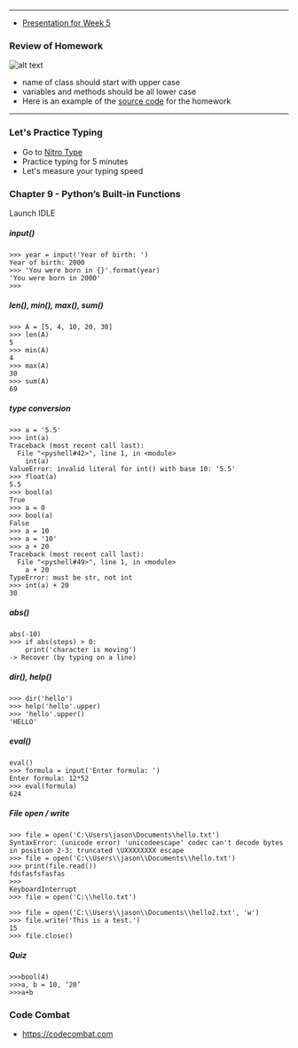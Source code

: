 * * *

* [Presentation for Week 5](https://docs.google.com/presentation/d/1FUcFb78FCY9WI3JxZdZJAR-JmhqIJ4gZu3GnRlptivg/edit?usp=sharing)


### Review of Homework

![alt text](/images/python_week5_homework.png)

- name of class should start with upper case
- variables and methods should be all lower case
- Here is an example of the [source code](https://github.com/bellevuecodeschool/python-programming/blob/master/lecture6/shelter.py) for the homework


* * *

### Let's Practice Typing
- Go to [Nitro Type](https://www.nitrotype.com)
- Practice typing for 5 minutes
- Let's measure your typing speed

### Chapter 9 - Python’s Built-in Functions
Launch IDLE

##### input()
```
>>> year = input('Year of birth: ')
Year of birth: 2000
>>> 'You were born in {}'.format(year)
'You were born in 2000'
>>>
```

##### len(), min(), max(), sum()
```
>>> A = [5, 4, 10, 20, 30]
>>> len(A)
5
>>> min(A)
4
>>> max(A)
30
>>> sum(A)
69
```

##### type conversion
```
>>> a = '5.5'
>>> int(a)
Traceback (most recent call last):
  File "<pyshell#42>", line 1, in <module>
    int(a)
ValueError: invalid literal for int() with base 10: '5.5'
>>> float(a)
5.5
>>> bool(a)
True
>>> a = 0
>>> bool(a)
False
>>> a = 10
>>> a = '10'
>>> a + 20
Traceback (most recent call last):
  File "<pyshell#49>", line 1, in <module>
    a + 20
TypeError: must be str, not int
>>> int(a) + 20
30
```

##### abs()
```
abs(-10)
>>> if abs(steps) > 0:
	print('character is moving')
-> Recover (by typing on a line)
```

##### dir(), help()
```
>>> dir('hello')
>>> help('hello'.upper)
>>> 'hello'.upper()
'HELLO'
```

##### eval()
```
eval()
>>> formula = input('Enter formula: ')
Enter formula: 12*52
>>> eval(formula)
624
```

##### File open / write

```
>>> file = open('C:\Users\jason\Documents\hello.txt')
SyntaxError: (unicode error) 'unicodeescape' codec can't decode bytes in position 2-3: truncated \UXXXXXXXX escape
>>> file = open('C:\\Users\\jason\\Documents\\hello.txt')
>>> print(file.read())
fdsfasfsfasfas
>>>
KeyboardInterrupt
>>> file = open('C:\\hello.txt')

>>> file = open('C:\\Users\\jason\\Documents\\hello2.txt', 'w')
>>> file.write('This is a test.')
15
>>> file.close()
```

##### Quiz
```
>>>bool(4)
>>>a, b = 10, ‘20’
>>>a+b
```

### Code Combat
- https://codecombat.com
